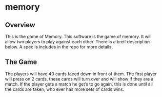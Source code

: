 # memory

## Overview

This is the game of Memory. This software is the game of memory. It will allow two players to play against each other. There is a breif description below. A spec is includes in the repo for more details.

## The Game

The players will have 40 cards faced down in front of them. The first player will press on 2 cards, these cards will turn over and will show if they are a match. If the player gets a match he get’s to go again, this is done until all the cards are taken, who ever has more sets of cards wins.
